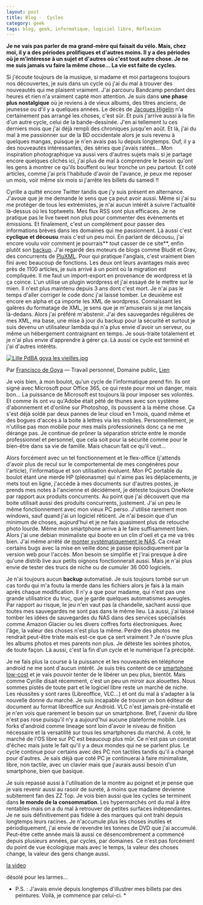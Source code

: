```yaml
---
layout: post
title: Blog -  Cycles
category: geek
tags: blog, geek, informatique, logiciel libre, Réflexion
---
```

**Je ne vais pas parler de ma grand-mère qui faisait du vélo. Mais, chez moi, il y a des périodes prolifiques et d'autres moins. Il y a des périodes où je m'intéresse à un sujet et d'autres où c'est tout autre chose. Je ne me suis jamais vu faire la même chose... La vie est faite de cycles.**

Si j'écoute toujours de la musique, si madame et moi partageons toujours nos découvertes, je suis dans un cycle où j'ai du mal à trouver des nouveautés qui me plaisent vraiment. J'ai parcouru Bandcamp pendant des heures et rien n'a vraiment capté mon attention. Je suis dans **une phase plus nostalgique** où je reviens à de vieux albums, des titres anciens, de jeunesse ou d'il y a quelques années. Le décès de <a href="https://cheziceman.wordpress.com/2010/10/19/jacques-higelin-paris-2010/">Jacques Higelin</a> n'a certainement pas arrangé les choses, c'est sûr. Et puis j'arrive aussi à la fin d'un autre cycle, celui de la bande-dessinée. J'en ai tellement lu ces derniers mois que j'ai déjà rempli des chroniques jusqu'en août. Et là, j'ai du mal à me passionner sur de la BD occidentale alors je suis revenu à quelques mangas, puisque je n'en avais pas lu depuis longtemps. Ouf, il y a des nouveautés intéressantes, des séries que j'avais ratées... Mon inspiration photographique va aussi vers d'autres sujets mais si je partage encore quelques clichés ici, j'ai plus de mal à comprendre le besoin qu'ont les gens à montrer ce qu'ils bouffent ou leur tronche un peu partout. Et coté articles, comme j'ai pris l'habitude d'avoir de l'avance, je peux me reposer un mois, voir même six mois si j'arrête les billets du samedi !!

Cyrille a quitté encore Twitter tandis que j'y suis présent en alternance. J'avoue que je me demande le sens que ça peut avoir aussi. Même si j'ai su me protéger de tous les extrémistes, je n'ai aucun intérêt à suivre l'actualité là-dessus où les toptweets. Mes flux RSS sont plus efficaces. Je ne pratique pas le live tweet non plus pour commenter des évènements et émissions. Et finalement, c'est un complément pour passer des informations brèves dans les domaines qui me passionnent. Là aussi c'est **cyclique et décousu** mais c'est un peu moi. En parlant de décousu, j'ai encore voulu voir comment je pourrais** tout casser de ce site**, enfin plutôt son <a href="http://iceblog.free.fr">backup</a>. J'ai regardé des moteurs de blogs comme Bludit et Grav, des concurrents de <a href="https://cheziceman.wordpress.com/2017/02/14/testtuto-pluxml-est-il-le-moteur-de-blog-le-plus-simple-sur-une-page-free/">PluXML</a>. Pour qui pratique l'anglais, c'est vraiment bien fini avec beaucoup de fonctions. Les deux ont leurs avantages mais avec près de 1100 articles, je suis arrivé à un point où la migration est compliquée. Il me faut un import-export en provenance de wordpress et là ça coince. L'un utilise un plugin wordpress et j'ai essayé de le mettre sur le mien. Il n'est plus maintenu depuis 3 ans dont c'est mort. Je n'ai pas le temps d'aller corriger le code donc j'ai laissé tomber. Le deuxième est encore en alpha et ça importe les XML de wordpress. Connaissant les galères du formatage de XML, je sens que je m'amuserais si je me lançais là-dedans. Alors j'ai préféré m'abstenir. J'ai des sauvegardes régulières de mes XML, ma base, une mise à jour du backup pour la sécurité et surtout je suis devenu un utilisateur lambda qui n'a plus envie d'avoir un serveur, ou même un hébergement contraignant en temps. Je sous-traite totalement et je n'ai plus envie d'apprendre à gérer ça. Là aussi ce cycle est terminé et j'ai d'autres intérêts.

<a href="https://commons.wikimedia.org/wiki/File:Lille_PdBA_goya_les_vieilles.jpg#/media/File:Lille_PdBA_goya_les_vieilles.jpg"><img src="https://upload.wikimedia.org/wikipedia/commons/thumb/5/58/Lille_PdBA_goya_les_vieilles.jpg/1200px-Lille_PdBA_goya_les_vieilles.jpg" alt="Lille PdBA goya les vieilles.jpg" /></a>

Par <a class="extiw" title="w:fr:Francisco de Goya" href="https://en.wikipedia.org/wiki/fr:Francisco_de_Goya">Francisco de Goya</a> — <span class="int-own-work" lang="fr">Travail personnel, Domaine public, <a href="https://commons.wikimedia.org/w/index.php?curid=30942357">Lien</a>

Je vois bien, à mon boulot, qu'un cycle de l'informatique prend fin. Ils ont signé avec Microsoft pour Office 365, ce qui reste pour moi un danger, mais bon... La puissance de Microsoft est toujours là pour imposer ses volontés. Et comme ils ont vu qu'Adobe était pété de thunes avec son système d'abonnement et d'online sur Photoshop, ils poussent à la même chose. Ça s'est déjà soldé par deux pannes de leur cloud en 1 mois, quand même et des bogues d'accès à la boite à lettres via les mobiles. Personnellement, je n'utilise pas mon mobile pour mes mails professionnels donc ça ne me dérange pas. Je continue de prôner la séparation stricte entre le monde professionnel et personnel, que cela soit pour la sécurité comme pour le bien-être dans sa vie de famille. Mais chacun fait ce qu'il veut...

Alors forcément avec un tel fonctionnement et le flex-office (j'attends d'avoir plus de recul sur le comportemental de mes congénères pour l'article), l'informatique et son utilisation évoluent. Mon PC portable du boulot étant une merde HP (pléonasme) qui n'aime pas les déplacements, je mets tout en ligne, j'accède à mes documents sur d'autres postes, je prends mes notes à l'ancienne et décidément, je déteste toujours OneNote par rapport aux produits concurrents. Au point que j'ai découvert que ma boite utilisait aussi des produits concurrents, justement. J'ai un peu le même fonctionnement avec mon vieux PC perso. J'utilise rarement mon windows, sauf quand j'ai un logiciel réticent. Je n'ai besoin que d'un minimum de choses, aujourd'hui et je ne fais quasiment plus de retouche photo lourde. Même mon smartphone arrive à le faire suffisamment bien. Alors j'ai une debian minimaliste qui boote en un clin d'oeil et ça me va très bien. J'ai même arrêté de <a href="https://cheziceman.wordpress.com/2016/04/26/tuto-voir-les-repertoires-de-son-nas-au-demarrage-sous-debian/">monter systématiquement le NAS</a>. Ca créait certains bugs avec la mise en veille donc je passe épisodiquement par la version web pour l'accès. Mon besoin se simplifie et j'irai presque à dire qu'une distrib live aux petits oignons fonctionnerait aussi. Mais je n'ai plus envie de tester des trucs de niche ou de cumuler 36 000 logiciels.

Je n'ai toujours aucun **backup** automatisé. Je suis toujours tombé sur un cas tordu qui m'a foutu la merde dans les fichiers alors je fais à la main après chaque modification. Il n'y a que pour madame, qui n'est pas une grande utilisatrice du truc, que je garde quelques automatismes aveugles. Par rapport au risque, le jeu n'en vaut pas la chandelle, sachant aussi que toutes mes sauvegardes ne sont pas dans le même lieu. Là aussi, j'ai laissé tomber les idées de sauvegardes du NAS dans des services spécialisés comme Amazon Glacier ou les divers coffres forts électroniques. Avec l'âge, la valeur des choses n'est plus la même. Perdre des photos me rendrait peut-être triste mais est-ce que ça sert vraiment ? Je n'ouvre plus les albums photos et mes parents non plus. Je déteste les soirées photos, de toute façon. Là aussi, c'est la fin d'un cycle et le numérique l'a précipité.

Je ne fais plus la course à la puissance et les nouveautés en téléphone android ne me sont d'aucun intérêt. Je suis très content de ce <a href="https://cheziceman.wordpress.com/2017/11/10/blog-larrivee-dun-nouveau-bebe-numerique/">smartphone low-cost</a> et je vais pouvoir tenter de le libérer un peu plus, bientôt. Mais comme Cyrille disait récemment, c'est un peu un miroir aux alouettes. Nous sommes pistés de toute part et le logiciel libre reste un marché de niche. Les réussites y sont rares (Libreoffice, VLC...) et ont du mal à s'adapter à la nouvelle donne du marché. Je suis incapable de trouver un bon éditeur de document au format libreoffice sur Android. VLC n'est jamais pré-installé et je n'en vois que rarement le besoin sur un smartphone. Bref, l'avenir du libre n'est pas rose puisqu'il n'y a aujourd'hui aucune plateforme mobile. Les forks d'android comme lineage sont loin d'avoir le niveau de finition nécessaire et la versatilité sur tous les smartphones du marché. A coté, le marché de l'OS libre sur PC est beaucoup plus mûr. Ce n'est pas un constat d'échec mais juste le fait qu'il y a deux mondes qui ne se parlent plus. Le cycle continue pour certains avec des PC non tactiles tandis qu'il a changé pour d'autres. Je sais déjà que coté PC je continuerai à faire minimaliste, libre, non tactile, avec un clavier mais que j'aurais aussi besoin d'un smartphone, bien que basique.

Je suis repassé aussi à l'utilisation de la montre au poignet et je pense que je vais revenir aussi au rasoir de sureté, à moins que madame devienne subitement fan des ZZ Top. Je vois bien aussi que les cycles se terminent dans **le monde de la consommation**. Les hypermarchés ont du mal à être rentables mais on a du mal à retrouver de petites surfaces indépendantes. Je ne suis définitivement pas fidèle à des marques qui ont trahi depuis longtemps leurs racines. Je n'accumule plus les choses inutiles et périodiquement, j'ai envie de revendre les tonnes de DVD que j'ai accumulé. Peut-être cette année mais là aussi ce désencombrement a commencé depuis plusieurs années, par cycles, par domaines. Ce n'est pas forcément du point de vue écologique mais avec le temps, la valeur des choses change, la valeur des gens change aussi.

[la video](https://www.youtube.com/watch?v=ikV05gDPSSI)

désolé pour les larmes...

* P.S. : J'avais envie depuis longtemps d'illustrer mes billets par des peintures. Voilà, je commence par celui-ci. * 
